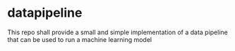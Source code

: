 # datapipeline
This repo shall provide a small and simple implementation of a data pipeline that can be used to run a machine learning model
